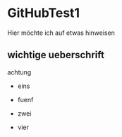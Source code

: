# GitHubTest1
Hier möchte ich auf etwas hinweisen
## wichtige ueberschrift

achtung

* eins

* fuenf
* zwei
* vier


